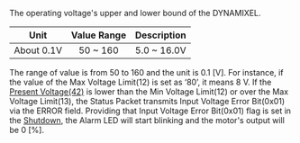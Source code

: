 The operating voltage's upper and lower bound of the DYNAMIXEL.

|    Unit    | Value Range | Description |
|:----------:|:-----------:|:-----------:|
| About 0.1V |  50 ~ 160   | 5.0 ~ 16.0V |


The range of value is from 50 to 160 and the unit is 0.1 [V]. For instance, if the value of the Max Voltage Limit(12) is set as ‘80’, it means 8 V.
If the [Present Voltage(42)] is lower than the Min Voltage Limit(12) or over the Max Voltage Limit(13), the Status Packet transmits Input Voltage Error Bit(0x01) via the ERROR field. Providing that Input Voltage Error Bit(0x01) flag is set in the [Shutdown](#shutdown), the Alarm LED will start blinking and the motor's output will be 0 [%].


[Present Voltage(42)]: #present-voltage
